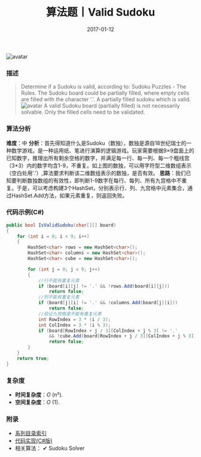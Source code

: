 ﻿---
title: 算法题丨Valid Sudoku
tags:
  - 算法
  - 编程技巧
  - 数据结构
categories: 计算机基础
date: 2017-01-12
---
![avatar](https://mysite.bj.bcebos.com/images/articles/51fdba18-aca4-4540-9b25-374230785223.jpg)

### 描述
>Determine if a Sudoku is valid, according to: Sudoku Puzzles - The Rules.
The Sudoku board could be partially filled, where empty cells are filled with the character '.'.
A partially filled sudoku which is valid.
![avatar](https://mysite.bj.bcebos.com/images/201803/250px-Sudoku-by-L2G-20050714.svg.png)
A valid Sudoku board (partially filled) is not necessarily solvable. Only the filled cells need to be validated.

<!-- more -->

### 算法分析
**难度**：中
**分析**：首先得知道什么是Sudoku（数独），数独是源自18世纪瑞士的一种数学游戏。是一种运用纸、笔进行演算的逻辑游戏。玩家需要根据9×9盘面上的已知数字，推理出所有剩余空格的数字，并满足每一行、每一列、每一个粗线宫（3*3）内的数字均含1-9，不重复。如上图的数独，可以用字符型二维数组表示（空白处用'.'）,算法要求判断该二维数组表示的数独，是否有效。
**思路**：我们已知要判断数独数组的有效性，即判断1-9数字在每行、每列、所有九宫格中不重复。于是，可以考虑构建3个HashSet，分别表示行、列、九宫格中元素集合，通过HashSet.Add方法，如果元素重复，则返回失败。

### 代码示例(C#)
```csharp
public bool IsValidSudoku(char[][] board)
{
    for (int i = 0; i < 9; i++)
    {
        HashSet<char> rows = new HashSet<char>();
        HashSet<char> columns = new HashSet<char>();
        HashSet<char> cube = new HashSet<char>();

        for (int j = 0; j < 9; j++)
        {
            //行不能有重复元素
            if (board[i][j] != '.' && !rows.Add(board[i][j]))
                return false;
            //列不能有重复元素
            if (board[j][i] != '.' && !columns.Add(board[j][i]))
                return false;
            //验证九宫格里不能有重复元素
            int RowIndex = 3 * (i / 3);
            int ColIndex = 3 * (i % 3);
            if (board[RowIndex + j / 3][ColIndex + j % 3] != '.' 
                && !cube.Add(board[RowIndex + j / 3][ColIndex + j % 3]))
                return false;
        }
    }
    return true;
}
```

### 复杂度
- **时间复杂度**：*O* (n²). 
- **空间复杂度**：*O* (1).

### 附录
- [系列目录索引](/posts/algorithm/index/)
- [代码实现(C#版)](https://github.com/lizzie2008/LeetCode.git)
- 相关算法：
✔ Sudoku Solver
